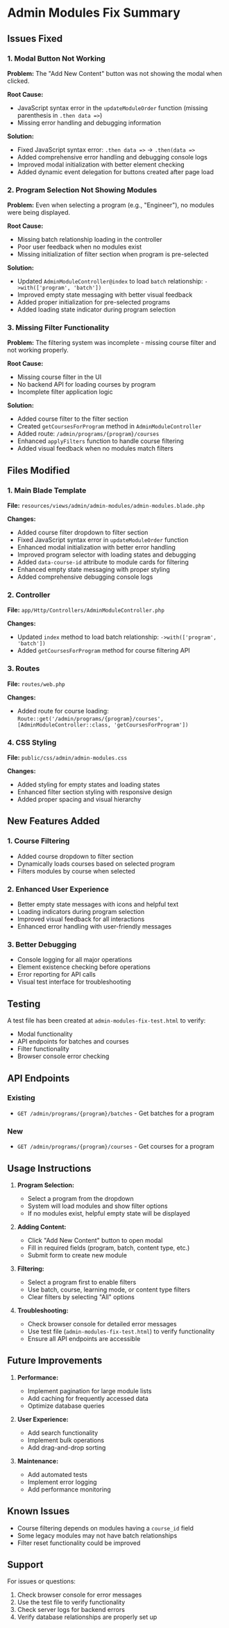 # Admin Modules Fix Summary

## Issues Fixed

### 1. Modal Button Not Working
**Problem:** The "Add New Content" button was not showing the modal when clicked.

**Root Cause:** 
- JavaScript syntax error in the `updateModuleOrder` function (missing parenthesis in `.then data =>`)
- Missing error handling and debugging information

**Solution:**
- Fixed JavaScript syntax error: `.then data =>` → `.then(data =>`
- Added comprehensive error handling and debugging console logs
- Improved modal initialization with better element checking
- Added dynamic event delegation for buttons created after page load

### 2. Program Selection Not Showing Modules
**Problem:** Even when selecting a program (e.g., "Engineer"), no modules were being displayed.

**Root Cause:** 
- Missing batch relationship loading in the controller
- Poor user feedback when no modules exist
- Missing initialization of filter section when program is pre-selected

**Solution:**
- Updated `AdminModuleController@index` to load `batch` relationship: `->with(['program', 'batch'])`
- Improved empty state messaging with better visual feedback
- Added proper initialization for pre-selected programs
- Added loading state indicator during program selection

### 3. Missing Filter Functionality
**Problem:** The filtering system was incomplete - missing course filter and not working properly.

**Root Cause:**
- Missing course filter in the UI
- No backend API for loading courses by program
- Incomplete filter application logic

**Solution:**
- Added course filter to the filter section
- Created `getCoursesForProgram` method in `AdminModuleController`
- Added route: `/admin/programs/{program}/courses`
- Enhanced `applyFilters` function to handle course filtering
- Added visual feedback when no modules match filters

## Files Modified

### 1. Main Blade Template
**File:** `resources/views/admin/admin-modules/admin-modules.blade.php`

**Changes:**
- Added course filter dropdown to filter section
- Fixed JavaScript syntax error in `updateModuleOrder` function
- Enhanced modal initialization with better error handling
- Improved program selector with loading states and debugging
- Added `data-course-id` attribute to module cards for filtering
- Enhanced empty state messaging with proper styling
- Added comprehensive debugging console logs

### 2. Controller
**File:** `app/Http/Controllers/AdminModuleController.php`

**Changes:**
- Updated `index` method to load batch relationship: `->with(['program', 'batch'])`
- Added `getCoursesForProgram` method for course filtering API

### 3. Routes
**File:** `routes/web.php`

**Changes:**
- Added route for course loading: `Route::get('/admin/programs/{program}/courses', [AdminModuleController::class, 'getCoursesForProgram'])`

### 4. CSS Styling
**File:** `public/css/admin/admin-modules.css`

**Changes:**
- Added styling for empty states and loading states
- Enhanced filter section styling with responsive design
- Added proper spacing and visual hierarchy

## New Features Added

### 1. Course Filtering
- Added course dropdown to filter section
- Dynamically loads courses based on selected program
- Filters modules by course when selected

### 2. Enhanced User Experience
- Better empty state messages with icons and helpful text
- Loading indicators during program selection
- Improved visual feedback for all interactions
- Enhanced error handling with user-friendly messages

### 3. Better Debugging
- Console logging for all major operations
- Element existence checking before operations
- Error reporting for API calls
- Visual test interface for troubleshooting

## Testing

A test file has been created at `admin-modules-fix-test.html` to verify:
- Modal functionality
- API endpoints for batches and courses
- Filter functionality
- Browser console error checking

## API Endpoints

### Existing
- `GET /admin/programs/{program}/batches` - Get batches for a program

### New
- `GET /admin/programs/{program}/courses` - Get courses for a program

## Usage Instructions

1. **Program Selection:**
   - Select a program from the dropdown
   - System will load modules and show filter options
   - If no modules exist, helpful empty state will be displayed

2. **Adding Content:**
   - Click "Add New Content" button to open modal
   - Fill in required fields (program, batch, content type, etc.)
   - Submit form to create new module

3. **Filtering:**
   - Select a program first to enable filters
   - Use batch, course, learning mode, or content type filters
   - Clear filters by selecting "All" options

4. **Troubleshooting:**
   - Check browser console for detailed error messages
   - Use test file (`admin-modules-fix-test.html`) to verify functionality
   - Ensure all API endpoints are accessible

## Future Improvements

1. **Performance:**
   - Implement pagination for large module lists
   - Add caching for frequently accessed data
   - Optimize database queries

2. **User Experience:**
   - Add search functionality
   - Implement bulk operations
   - Add drag-and-drop sorting

3. **Maintenance:**
   - Add automated tests
   - Implement error logging
   - Add performance monitoring

## Known Issues

- Course filtering depends on modules having a `course_id` field
- Some legacy modules may not have batch relationships
- Filter reset functionality could be improved

## Support

For issues or questions:
1. Check browser console for error messages
2. Use the test file to verify functionality
3. Check server logs for backend errors
4. Verify database relationships are properly set up
